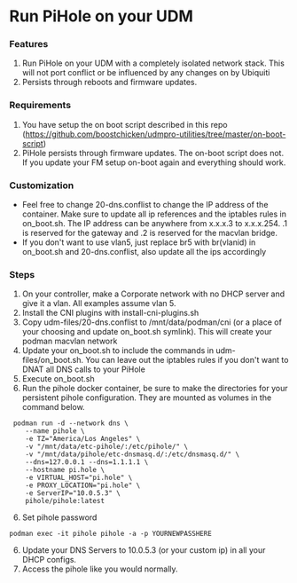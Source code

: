 # Run PiHole on your UDM

### Features
1. Run PiHole on your UDM with a completely isolated network stack.  This will not port conflict or be influenced by any changes on by Ubiquiti
2. Persists through reboots and firmware updates.

### Requirements
1. You have setup the on boot script described in this repo (https://github.com/boostchicken/udmpro-utilities/tree/master/on-boot-script)
2. PiHole persists through firmware updates. The on-boot script does not.  If you update your FM setup on-boot again and everything should work.

### Customization
* Feel free to change 20-dns.conflist to change the IP address of the container. Make sure to update all ip references and the iptables rules in on_boot.sh.  The IP address can be anywhere from x.x.x.3 to x.x.x.254. .1 is reserved for the gateway and .2 is reserved for the macvlan bridge.
* If you don't want to use vlan5, just replace br5 with br(vlanid) in on_boot.sh and 20-dns.conflist, also update all the ips accordingly

### Steps
1. On your controller, make a Corporate network with no DHCP server and give it a vlan.  All examples assume vlan 5.
2. Install the CNI plugins with install-cni-plugins.sh
3. Copy udm-files/20-dns.conflist to /mnt/data/podman/cni (or a place of your choosing and update on_boot.sh symlink).  This will create your podman macvlan network
3. Update your on_boot.sh to include the commands in udm-files/on_boot.sh.  You can leave out the iptables rules if you don't want to DNAT all DNS calls to your PiHole
4. Execute on_boot.sh
5. Run the pihole docker container, be sure to make the directories for your persistent pihole configuration.  They are mounted as volumes in the command below.

```
 podman run -d --network dns \
    --name pihole \
    -e TZ="America/Los Angeles" \
    -v "/mnt/data/etc-pihole/:/etc/pihole/" \
    -v "/mnt/data/pihole/etc-dnsmasq.d/:/etc/dnsmasq.d/" \
    --dns=127.0.0.1 --dns=1.1.1.1 \
    --hostname pi.hole \
    -e VIRTUAL_HOST="pi.hole" \
    -e PROXY_LOCATION="pi.hole" \
    -e ServerIP="10.0.5.3" \
    pihole/pihole:latest
```

6. Set pihole password
```
podman exec -it pihole pihole -a -p YOURNEWPASSHERE
```
6. Update your DNS Servers to 10.0.5.3 (or your custom ip) in all your DHCP configs.
7. Access the pihole like you would normally.
